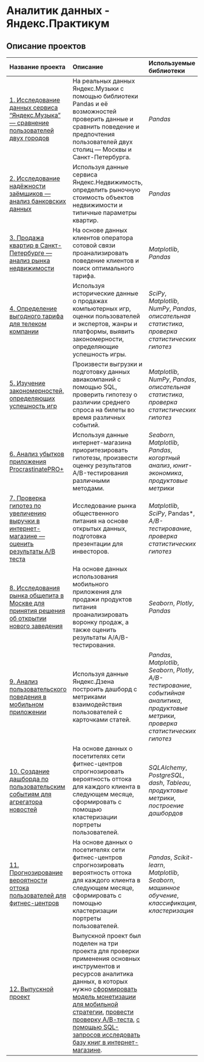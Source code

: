 # Аналитик данных - Яндекс.Практикум

## Описание проектов

| Название проекта | Описание | Используемые библиотеки | 
| :---------------------- | :---------------------- | :---------------------- |
| [1. Исследование данных сервиса “Яндекс.Музыка” — сравнение пользователей двух городов](https://github.com/DrZohr/yandex_praktikum/tree/main/1.%20Предобработка%20данных) | На реальных данных Яндекс.Музыки c помощью библиотеки Pandas и её возможностей проверить данные и сравнить поведение и предпочтения пользователей двух столиц — Москвы и Санкт-Петербурга. | *Pandas* |
| [2. Исследование надёжности заёмщиков — анализ банковских данных](https://github.com/DrZohr/yandex_praktikum/tree/main/2.%20Исследовательский%20анализ%20данных)| Используя данные сервиса Яндекс.Недвижимость, определить рыночную стоимость объектов недвижимости и типичные параметры квартир. | *Pandas*|
| [3. Продажа квартир в Санкт-Петербурге — анализ рынка недвижимости](https://github.com/DrZohr/yandex_praktikum/tree/main/3.%20Статистический%20анализ%20данных)| На основе данных клиентов оператора сотовой связи проанализировать поведение клиентов и поиск оптимального тарифа. | *Matplotlib*, *Pandas*|
| [4. Определение выгодного тарифа для телеком компании](https://github.com/DrZohr/yandex_praktikum/tree/main/4.%20Сборный%20проект%201.%20Изучение%20закономерностей%2C%20определяющих%20успешность%20игр)| Используя исторические данные о продажах компьютерных игр, оценки пользователей и экспертов, жанры и платформы, выявить закономерности, определяющие успешность игры. | *SciPy*, *Matplotlib*, *NumPy*, *Pandas*, *описательная статистика*, *проверка статистических гипотез* |
| [5. Изучение закономерностей, определяющих успешность игр](https://github.com/DrZohr/yandex_praktikum/tree/main/5.%20Сбор%20и%20хранение%20данных)| Произвести выгрузки и подготовку данных авиакомпаний с помощью SQL, проверить гипотезу о различии среднего спроса на билеты во время различных событий. | *Matplotlib*, *NumPy*, *Pandas*, *описательная статистика*, *проверка статистических гипотез* |
| [6. Анализ убытков приложения ProcrastinatePRO+](https://github.com/DrZohr/yandex_praktikum/tree/main/7.%20Принятие%20решений%20в%20бизнесе)| Используя данные интернет-магазина приоритезировать гипотезы, произвести оценку результатов A/B-тестирования различными методами. | *Seaborn*, *Matplotlib*, *Pandas*, *когортный анализ*, *юнит-экономика*, *продуктовые метрики* |
| [7. Проверка гипотез по увеличению выручки в интернет-магазине — оценить результаты A/B теста](https://github.com/DrZohr/yandex_praktikum/tree/main/8.%20Как%20рассказать%20историю%20с%20помощью%20данных)| Исследование рынка общественного питания на основе открытых данных, подготовка презентации для инвесторов. | *Matplotlib*, *SciPy*, Pandas*, *A/B-тестирование*, *проверка статистических гипотез* |
| [8. Исследования рынка общепита в Москве для принятия решения об открытии нового заведения](https://github.com/DrZohr/yandex_praktikum/tree/main/9.%20Сборный%20проект%202.%20Анализ%20пользовательского%20поведения%20в%20мобильном%20приложении)| На основе данных использования мобильного приложения для продажи продуктов питания проанализировать воронку продаж, а также оценить результаты A/A/B-тестирования. | *Seaborn*, *Plotly*, *Pandas* |
| [9. Анализ пользовательского поведения в мобильном приложении](https://github.com/DrZohr/yandex_praktikum/tree/main/10.%20Автоматизация)| Используя данные Яндекс.Дзена построить дашборд с метриками взаимодействия пользователей с карточками статей. | *Pandas*, *Matplotlib*, *Seaborn*, *Plotly*, *A/B-тестирование*, *событийная аналитика*, *продуктовые метрики*, *проверка статистических гипотез* |
| [10. Создание дашборда по пользовательским событиям для агрегатора новостей](https://github.com/DrZohr/yandex_praktikum/tree/main/11.%20Прогнозы%20и%20предсказания)| На основе данных о посетителях сети фитнес-центров спрогнозировать вероятность оттока для каждого клиента в следующем месяце, сформировать с помощью кластеризации портреты пользователей. | *SQLAlchemy*, *PostgreSQL*, *dash*, *Tableau*, *продуктовые метрики*, *построение дашбордов* |
| [11. Прогнозирование вероятности оттока пользователей для фитнес-центров](https://github.com/DrZohr/yandex_praktikum/tree/main/11.%20Прогнозы%20и%20предсказания)| На основе данных о посетителях сети фитнес-центров спрогнозировать вероятность оттока для каждого клиента в следующем месяце, сформировать с помощью кластеризации портреты пользователей. | *Pandas*, *Scikit-learn*, *Matplotlib*, *Seaborn*, *машинное обучение*, *классификация*, *кластеризация* |
| [12. Выпуcкной проект](https://github.com/DrZohr/yandex_praktikum/tree/main/12.%20Выпускной%20проект)| Выпускной проект был поделен на три проекта для проверки применения основных инструментов и ресурсов аналитика данных, в которых нужно [сформировать модель монетизации для мобильной стратегии](https://github.com/DrZohr/yandex_praktikum/tree/main/12.%20Выпускной%20проект/Формирование%20модели%20монетизации), [провести проверку А/В-теста](https://github.com/DrZohr/yandex_praktikum/tree/main/12.%20Выпускной%20проект/АВ%20тест), [с помощью SQL-запросов исследовать базу книг в интернет-магазине](https://github.com/DrZohr/yandex_praktikum/tree/main/12.%20Выпускной%20проект/SQL).| |
